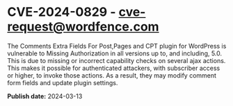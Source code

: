 # CVE-2024-0829 - cve-request@wordfence.com

The Comments Extra Fields For Post,Pages and CPT plugin for WordPress is vulnerable to Missing Authorization in all versions up to, and including, 5.0. This is due to missing or incorrect capability checks on several ajax actions. This makes it possible for authenticated attackers, with subscriber access or higher, to invoke those actions. As a result, they may modify comment form fields and update plugin settings.

**Publish date:** 2024-03-13
